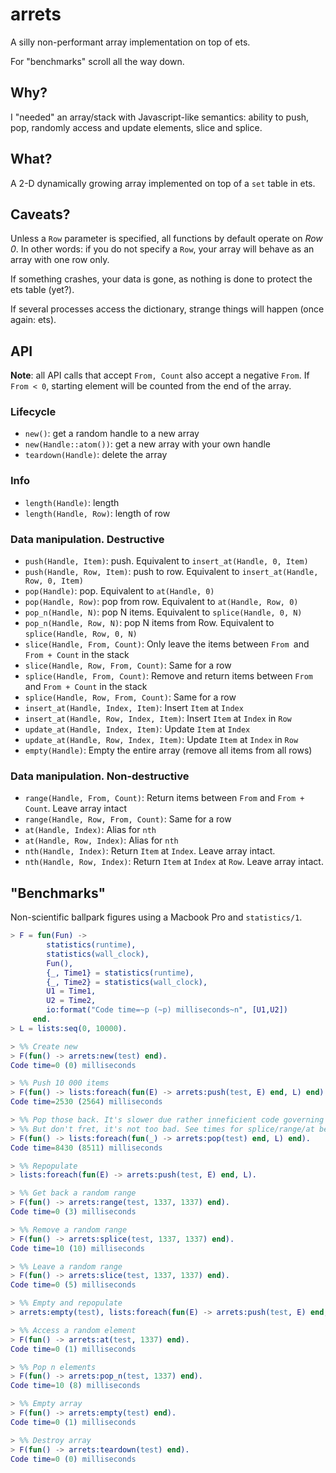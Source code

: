 # arrets
A silly non-performant array implementation on top of ets.

For "benchmarks" scroll all the way down.

## Why?

I "needed" an array/stack with Javascript-like semantics: ability
to push, pop, randomly access and update elements, slice and splice.

## What?

A 2-D dynamically growing array implemented on top of a `set` table in ets.

## Caveats?

Unless a `Row` parameter is specified, all functions by default operate on
_Row 0_. In other words: if you do not specify a `Row`, your array will behave
as an array with one row only.

If something crashes, your data is gone, as nothing is done to protect the ets
table (yet?).

If several processes access the dictionary, strange things will happen (once
again: ets).

## API

__Note__: all API calls that accept `From, Count` also accept a negative `From`.
If `From < 0`, starting element will be counted from the end of the array.

### Lifecycle
- `new()`: get a random handle to a new array
- `new(Handle::atom())`: get a new array with your own handle
- `teardown(Handle)`: delete the array

### Info
- `length(Handle)`: length
- `length(Handle, Row)`: length of row

### Data manipulation. Destructive
- `push(Handle, Item)`: push. Equivalent to `insert_at(Handle, 0, Item)`
- `push(Handle, Row, Item)`: push to row. Equivalent to `insert_at(Handle, Row, 0, Item)`
- `pop(Handle)`: pop. Equivalent to `at(Handle, 0)`
- `pop(Handle, Row)`: pop from row. Equivalent to `at(Handle, Row, 0)`
- `pop_n(Handle, N)`: pop N items. Equivalent to `splice(Handle, 0, N)`
- `pop_n(Handle, Row, N)`: pop N items from Row. Equivalent to `splice(Handle, Row, 0, N)`
- `slice(Handle, From, Count)`: Only leave the items between `From `and `From + Count` in the stack
- `slice(Handle, Row, From, Count)`: Same for a row
- `splice(Handle, From, Count)`: Remove and return items between `From `and `From + Count` in the stack
- `splice(Handle, Row, From, Count)`: Same for a row
- `insert_at(Handle, Index, Item)`: Insert `Item` at `Index`
- `insert_at(Handle, Row, Index, Item)`: Insert `Item` at `Index` in `Row`
- `update_at(Handle, Index, Item)`: Update `Item` at `Index`
- `update_at(Handle, Row, Index, Item)`: Update `Item` at `Index` in `Row`
- `empty(Handle)`: Empty the entire array (remove all items from all rows)

### Data manipulation. Non-destructive

- `range(Handle, From, Count)`: Return items between `From` and `From + Count`. Leave array intact
- `range(Handle, Row, From, Count)`: Same for a row
- `at(Handle, Index)`: Alias for `nth`
- `at(Handle, Row, Index)`: Alias for `nth`
- `nth(Handle, Index)`: Return `Item` at `Index`. Leave array intact.
- `nth(Handle, Row, Index)`: Return `Item` at `Index` at `Row`. Leave array intact.

## "Benchmarks"

Non-scientific ballpark figures using a Macbook Pro and `statistics/1`.

```erlang
> F = fun(Fun) ->
        statistics(runtime),
        statistics(wall_clock),
        Fun(),
        {_, Time1} = statistics(runtime),
        {_, Time2} = statistics(wall_clock),
        U1 = Time1,
        U2 = Time2,
        io:format("Code time=~p (~p) milliseconds~n", [U1,U2])
     end.
> L = lists:seq(0, 10000).

> %% Create new
> F(fun() -> arrets:new(test) end).
Code time=0 (0) milliseconds

> %% Push 10 000 items
> F(fun() -> lists:foreach(fun(E) -> arrets:push(test, E) end, L) end).
Code time=2530 (2564) milliseconds

> %% Pop those back. It's slower due rather inneficient code governing this
> %% But don't fret, it's not too bad. See times for splice/range/at below
> F(fun() -> lists:foreach(fun(_) -> arrets:pop(test) end, L) end).
Code time=8430 (8511) milliseconds

> %% Repopulate
> lists:foreach(fun(E) -> arrets:push(test, E) end, L).

> %% Get back a random range
> F(fun() -> arrets:range(test, 1337, 1337) end).
Code time=0 (3) milliseconds

> %% Remove a random range
> F(fun() -> arrets:splice(test, 1337, 1337) end).
Code time=10 (10) milliseconds

> %% Leave a random range
> F(fun() -> arrets:slice(test, 1337, 1337) end).
Code time=0 (5) milliseconds

> %% Empty and repopulate
> arrets:empty(test), lists:foreach(fun(E) -> arrets:push(test, E) end, L).

> %% Access a random element
> F(fun() -> arrets:at(test, 1337) end).
Code time=0 (1) milliseconds

> %% Pop n elements
> F(fun() -> arrets:pop_n(test, 1337) end).
Code time=10 (8) milliseconds

> %% Empty array
> F(fun() -> arrets:empty(test) end).
Code time=0 (1) milliseconds

> %% Destroy array
> F(fun() -> arrets:teardown(test) end).
Code time=0 (0) milliseconds
```
